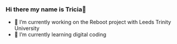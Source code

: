 ### Hi there my name is Tricia👋

- 🔭 I’m currently working on the Reboot project with Leeds Trinity University
- 🌱 I’m currently learning digital coding


